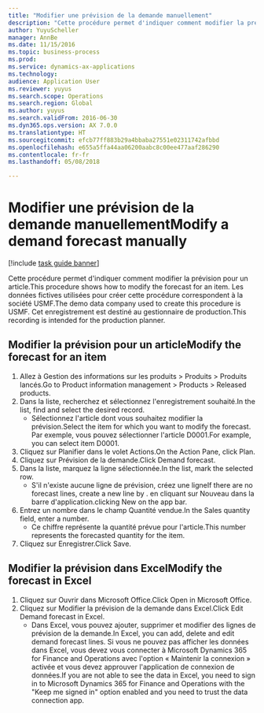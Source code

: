 ```yaml
--- 
title: "Modifier une prévision de la demande manuellement"
description: "Cette procédure permet d'indiquer comment modifier la prévision pour un article."
author: YuyuScheller
manager: AnnBe
ms.date: 11/15/2016
ms.topic: business-process
ms.prod: 
ms.service: dynamics-ax-applications
ms.technology: 
audience: Application User
ms.reviewer: yuyus
ms.search.scope: Operations
ms.search.region: Global
ms.author: yuyus
ms.search.validFrom: 2016-06-30
ms.dyn365.ops.version: AX 7.0.0
ms.translationtype: HT
ms.sourcegitcommit: efcb77ff883b29a4bbaba27551e02311742afbbd
ms.openlocfilehash: e655a5ffa44aa06200aabc8c00ee477aaf286290
ms.contentlocale: fr-fr
ms.lasthandoff: 05/08/2018

---
```

# <a name="modify-a-demand-forecast-manually"></a><span data-ttu-id="5f204-103">Modifier une prévision de la demande manuellement</span><span class="sxs-lookup"><span data-stu-id="5f204-103">Modify a demand forecast manually</span></span>

[!include [task guide banner](../../includes/task-guide-banner.md)]

<span data-ttu-id="5f204-104">Cette procédure permet d'indiquer comment modifier la prévision pour un article.</span><span class="sxs-lookup"><span data-stu-id="5f204-104">This procedure shows how to modify the forecast for an item.</span></span> <span data-ttu-id="5f204-105">Les données fictives utilisées pour créer cette procédure correspondent à la société USMF.</span><span class="sxs-lookup"><span data-stu-id="5f204-105">The demo data company used to create this procedure is USMF.</span></span> <span data-ttu-id="5f204-106">Cet enregistrement est destiné au gestionnaire de production.</span><span class="sxs-lookup"><span data-stu-id="5f204-106">This recording is intended for the production planner.</span></span> 


## <a name="modify-the-forecast-for-an-item"></a><span data-ttu-id="5f204-107">Modifier la prévision pour un article</span><span class="sxs-lookup"><span data-stu-id="5f204-107">Modify the forecast for an item</span></span>
1. <span data-ttu-id="5f204-108">Allez à Gestion des informations sur les produits > Produits > Produits lancés.</span><span class="sxs-lookup"><span data-stu-id="5f204-108">Go to Product information management > Products > Released products.</span></span>
2. <span data-ttu-id="5f204-109">Dans la liste, recherchez et sélectionnez l'enregistrement souhaité.</span><span class="sxs-lookup"><span data-stu-id="5f204-109">In the list, find and select the desired record.</span></span>
    * <span data-ttu-id="5f204-110">Sélectionnez l'article dont vous souhaitez modifier la prévision.</span><span class="sxs-lookup"><span data-stu-id="5f204-110">Select the item for which you want to modify the forecast.</span></span> <span data-ttu-id="5f204-111">Par exemple, vous pouvez sélectionner l'article D0001.</span><span class="sxs-lookup"><span data-stu-id="5f204-111">For example, you can select item D0001.</span></span>  
3. <span data-ttu-id="5f204-112">Cliquez sur Planifier dans le volet Actions.</span><span class="sxs-lookup"><span data-stu-id="5f204-112">On the Action Pane, click Plan.</span></span>
4. <span data-ttu-id="5f204-113">Cliquez sur Prévision de la demande.</span><span class="sxs-lookup"><span data-stu-id="5f204-113">Click Demand forecast.</span></span>
5. <span data-ttu-id="5f204-114">Dans la liste, marquez la ligne sélectionnée.</span><span class="sxs-lookup"><span data-stu-id="5f204-114">In the list, mark the selected row.</span></span>
    * <span data-ttu-id="5f204-115">S'il n'existe aucune ligne de prévision, créez une ligne</span><span class="sxs-lookup"><span data-stu-id="5f204-115">If there are no forecast lines, create a new line by  .</span></span> <span data-ttu-id="5f204-116">en cliquant sur Nouveau dans la barre d'application.</span><span class="sxs-lookup"><span data-stu-id="5f204-116">clicking New on the app bar.</span></span>  
6. <span data-ttu-id="5f204-117">Entrez un nombre dans le champ Quantité vendue.</span><span class="sxs-lookup"><span data-stu-id="5f204-117">In the Sales quantity field, enter a number.</span></span>
    * <span data-ttu-id="5f204-118">Ce chiffre représente la quantité prévue pour l'article.</span><span class="sxs-lookup"><span data-stu-id="5f204-118">This number represents the forecasted quantity for the item.</span></span>  
7. <span data-ttu-id="5f204-119">Cliquez sur Enregistrer.</span><span class="sxs-lookup"><span data-stu-id="5f204-119">Click Save.</span></span>

## <a name="modify-the-forecast-in-excel"></a><span data-ttu-id="5f204-120">Modifier la prévision dans Excel</span><span class="sxs-lookup"><span data-stu-id="5f204-120">Modify the forecast in Excel</span></span>
1. <span data-ttu-id="5f204-121">Cliquez sur Ouvrir dans Microsoft Office.</span><span class="sxs-lookup"><span data-stu-id="5f204-121">Click Open in Microsoft Office.</span></span>
2. <span data-ttu-id="5f204-122">Cliquez sur Modifier la prévision de la demande dans Excel.</span><span class="sxs-lookup"><span data-stu-id="5f204-122">Click Edit Demand forecast in Excel.</span></span>
    * <span data-ttu-id="5f204-123">Dans Excel, vous pouvez ajouter, supprimer et modifier des lignes de prévision de la demande.</span><span class="sxs-lookup"><span data-stu-id="5f204-123">In Excel, you can add, delete and edit demand forecast lines.</span></span> <span data-ttu-id="5f204-124">Si vous ne pouvez pas afficher les données dans Excel, vous devez vous connecter à Microsoft Dynamics 365 for Finance and Operations avec l'option « Maintenir la connexion » activée et vous devez approuver l'application de connexion de données.</span><span class="sxs-lookup"><span data-stu-id="5f204-124">If you are not able to see the data in Excel, you need to sign in to Microsoft Dynamics 365 for Finance and Operations with the "Keep me signed in" option enabled and you need to trust the data connection app.</span></span>  


